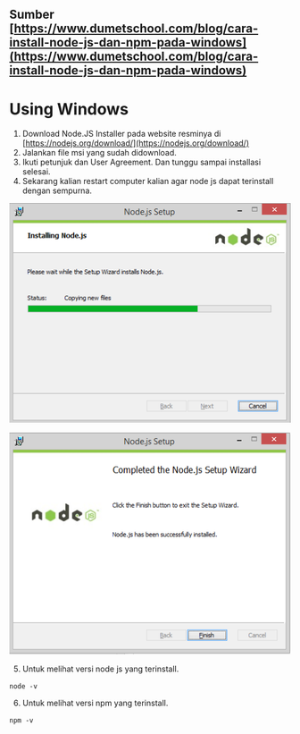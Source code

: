 ## Sumber [https://www.dumetschool.com/blog/cara-install-node-js-dan-npm-pada-windows](https://www.dumetschool.com/blog/cara-install-node-js-dan-npm-pada-windows)

# Using Windows

1. Download Node.JS Installer pada website resminya di [https://nodejs.org/download/](https://nodejs.org/download/)
2. Jalankan file msi yang sudah didownload.
3. Ikuti petunjuk dan User Agreement. Dan tunggu sampai installasi selesai.
4. Sekarang kalian restart computer kalian agar node js dapat terinstall dengan sempurna.


![Tahap pertama](img/1.png)

![Tahap Kedua](img/2.png)

5. Untuk melihat versi node js yang terinstall.

```
node -v
```

6. Untuk melihat versi npm yang terinstall.

```
npm -v
```